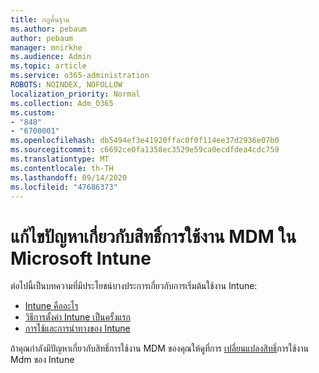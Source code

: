 ```yaml
---
title: กฎพื้นฐาน
ms.author: pebaum
author: pebaum
manager: mnirkhe
ms.audience: Admin
ms.topic: article
ms.service: o365-administration
ROBOTS: NOINDEX, NOFOLLOW
localization_priority: Normal
ms.collection: Adm_O365
ms.custom:
- "848"
- "6700001"
ms.openlocfilehash: db5494ef3e41920ffac0f0f114ee37d2936e07b0
ms.sourcegitcommit: c6692ce0fa1358ec3529e59ca0ecdfdea4cdc759
ms.translationtype: MT
ms.contentlocale: th-TH
ms.lasthandoff: 09/14/2020
ms.locfileid: "47686373"
---
```

# <a name="troubleshoot-issues-with-mdm-authority-in-microsoft-intune"></a>แก้ไขปัญหาเกี่ยวกับสิทธิ์การใช้งาน MDM ใน Microsoft Intune

ต่อไปนี้เป็นบทความที่มีประโยชน์บางประการเกี่ยวกับการเริ่มต้นใช้งาน Intune:

- [Intune คืออะไร](https://docs.microsoft.com/intune/what-is-intune)
- [วิธีการตั้งค่า Intune เป็นครั้งแรก](https://docs.microsoft.com/intune/setup-steps)
- [การใช้และการนำทางของ Intune](https://docs.microsoft.com/intune/tutorial-walkthrough-intune-portal)

ถ้าคุณกำลังมีปัญหาเกี่ยวกับสิทธิ์การใช้งาน MDM ของคุณให้ดูที่การ [เปลี่ยนแปลงสิทธิ์](https://docs.microsoft.com/alchemyinsights/change-mdm-authority)การใช้งาน Mdm ของ Intune